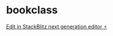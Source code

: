 # bookclass

[Edit in StackBlitz next generation editor ⚡️](https://stackblitz.com/~/github.com/nicolaes/bookclass)